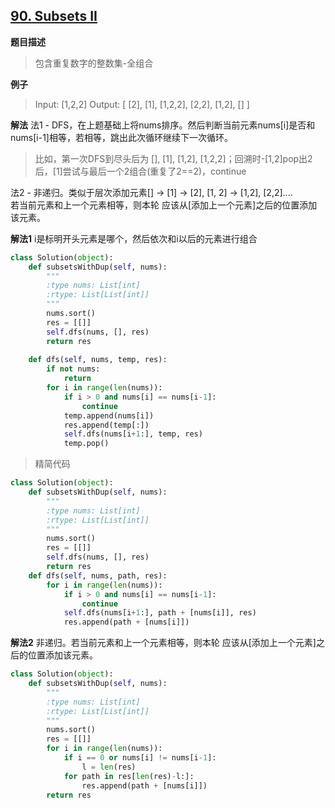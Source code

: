 ## [90. Subsets II](https://leetcode.com/problems/subsets-ii/description/)

**题目描述**
> 包含重复数字的整数集-全组合

**例子**
> Input: [1,2,2]
Output:
[
  [2],
  [1],
  [1,2,2],
  [2,2],
  [1,2],
  []
]

**解法**
法1 - DFS，在上题基础上将nums排序。然后判断当前元素nums[i]是否和nums[i-1]相等，若相等，跳出此次循环继续下一次循环。
> 比如，第一次DFS到尽头后为 [], [1], [1,2], [1,2,2]；回溯时-[1,2]pop出2后，[1]尝试与最后一个2组合(重复了2==2)，continue

法2 - 非递归。类似于层次添加元素[] → [1] → [2], [1, 2] → [1,2], [2,2]....  
若当前元素和上一个元素相等，则本轮 应该从[添加上一个元素]之后的位置添加该元素。

**解法1**
i是标明开头元素是哪个，然后依次和i以后的元素进行组合
```python
class Solution(object):
    def subsetsWithDup(self, nums):
        """
        :type nums: List[int]
        :rtype: List[List[int]]
        """
        nums.sort()
        res = [[]]
        self.dfs(nums, [], res)
        return res
    
    def dfs(self, nums, temp, res):
        if not nums:
            return
        for i in range(len(nums)):
            if i > 0 and nums[i] == nums[i-1]:
                continue
            temp.append(nums[i])
            res.append(temp[:])
            self.dfs(nums[i+1:], temp, res)
            temp.pop()
```
> 精简代码
```python
class Solution(object):
    def subsetsWithDup(self, nums):
        """
        :type nums: List[int]
        :rtype: List[List[int]]
        """
        nums.sort()
        res = [[]]
        self.dfs(nums, [], res)
        return res
    def dfs(self, nums, path, res):
        for i in range(len(nums)):
            if i > 0 and nums[i] == nums[i-1]:
                continue
            self.dfs(nums[i+1:], path + [nums[i]], res)
            res.append(path + [nums[i]])
```
**解法2**
非递归。若当前元素和上一个元素相等，则本轮 应该从[添加上一个元素]之后的位置添加该元素。
```python
class Solution(object):
    def subsetsWithDup(self, nums):
        """
        :type nums: List[int]
        :rtype: List[List[int]]
        """
        nums.sort()
        res = [[]]
        for i in range(len(nums)):
            if i == 0 or nums[i] != nums[i-1]:
                l = len(res)
            for path in res[len(res)-l:]:
                res.append(path + [nums[i]])
        return res
```
